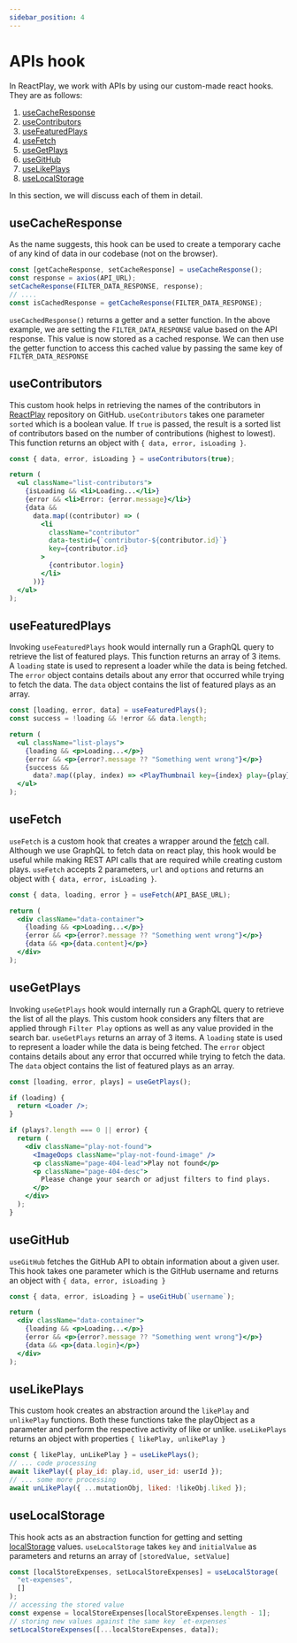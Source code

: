 ```yaml
---
sidebar_position: 4
---
```


# APIs hook

In ReactPlay, we work with APIs by using our custom-made react hooks. They are as follows:

1. [useCacheResponse](#usecacheresponse)
1. [useContributors](#usecontributors)
1. [useFeaturedPlays](#usefeaturedplays)
1. [useFetch](#usefetch)
1. [useGetPlays](#usegetplays)
1. [useGitHub](#usegithub)
1. [useLikePlays](#uselikeplays)
1. [useLocalStorage](#uselocalstorage)

In this section, we will discuss each of them in detail.

## useCacheResponse

As the name suggests, this hook can be used to create a temporary cache of any kind of data in our codebase (not on the browser).

```jsx
const [getCacheResponse, setCacheResponse] = useCacheResponse();
const response = axios(API_URL);
setCacheResponse(FILTER_DATA_RESPONSE, response);
// ....
const isCachedResponse = getCacheResponse(FILTER_DATA_RESPONSE);
```

`useCachedResponse()` returns a getter and a setter function. In the above example, we are setting the `FILTER_DATA_RESPONSE` value based on the API response. This value is now stored as a cached response. We can then use the getter function to access this cached value by passing the same key of `FILTER_DATA_RESPONSE`

## useContributors

This custom hook helps in retrieving the names of the contributors in [ReactPlay](https://github.com/reactplay/react-play) repository on GitHub. `useContributors` takes one parameter `sorted` which is a boolean value. If `true` is passed, the result is a sorted list of contributors based on the number of contributions (highest to lowest). This function returns an object with `{ data, error, isLoading }`.

```jsx
const { data, error, isLoading } = useContributors(true);

return (
  <ul className="list-contributors">
    {isLoading && <li>Loading...</li>}
    {error && <li>Error: {error.message}</li>}
    {data &&
      data.map((contributor) => (
        <li
          className="contributor"
          data-testid={`contributor-${contributor.id}`}
          key={contributor.id}
        >
          {contributor.login}
        </li>
      ))}
  </ul>
);
```

## useFeaturedPlays

Invoking `useFeaturedPlays` hook would internally run a GraphQL query to retrieve the list of featured plays. This function returns an array of 3 items. A `loading` state is used to represent a loader while the data is being fetched. The `error` object contains details about any error that occurred while trying to fetch the data. The `data` object contains the list of featured plays as an array.

```jsx
const [loading, error, data] = useFeaturedPlays();
const success = !loading && !error && data.length;

return (
  <ul className="list-plays">
    {loading && <p>Loading...</p>}
    {error && <p>{error?.message ?? "Something went wrong"}</p>}
    {success &&
      data?.map((play, index) => <PlayThumbnail key={index} play={play} />)}
  </ul>
);
```

## useFetch

`useFetch` is a custom hook that creates a wrapper around the [fetch](https://developer.mozilla.org/en-US/docs/Web/API/Fetch_API/Using_Fetch) call. Although we use GraphQL to fetch data on react play, this hook would be useful while making REST API calls that are required while creating custom plays. `useFetch` accepts 2 parameters, `url` and `options` and returns an object with `{ data, error, isLoading }`.

```jsx
const { data, loading, error } = useFetch(API_BASE_URL);

return (
  <div className="data-container">
    {loading && <p>Loading...</p>}
    {error && <p>{error?.message ?? "Something went wrong"}</p>}
    {data && <p>{data.content}</p>}
  </div>
);
```

## useGetPlays

Invoking `useGetPlays` hook would internally run a GraphQL query to retrieve the list of all the plays. This custom hook considers any filters that are applied through `Filter Play` options as well as any value provided in the search bar. `useGetPlays` returns an array of 3 items. A `loading` state is used to represent a loader while the data is being fetched. The `error` object contains details about any error that occurred while trying to fetch the data. The `data` object contains the list of featured plays as an array.

```jsx
const [loading, error, plays] = useGetPlays();

if (loading) {
  return <Loader />;
}

if (plays?.length === 0 || error) {
  return (
    <div className="play-not-found">
      <ImageOops className="play-not-found-image" />
      <p className="page-404-lead">Play not found</p>
      <p className="page-404-desc">
        Please change your search or adjust filters to find plays.
      </p>
    </div>
  );
}
```

## useGitHub

`useGitHub` fetches the GitHub API to obtain information about a given user. This hook takes one parameter which is the GitHub username and returns an object with `{ data, error, isLoading }`

```jsx
const { data, error, isLoading } = useGitHub(`username`);

return (
  <div className="data-container">
    {loading && <p>Loading...</p>}
    {error && <p>{error?.message ?? "Something went wrong"}</p>}
    {data && <p>{data.login}</p>}
  </div>
);
```

## useLikePlays

This custom hook creates an abstraction around the `likePlay` and `unlikePlay` functions. Both these functions take the playObject as a parameter and perform the respective activity of like or unlike. `useLikePlays` returns an object with properties `{ likePlay, unlikePlay }`

```jsx
const { likePlay, unLikePlay } = useLikePlays();
// ... code processing
await likePlay({ play_id: play.id, user_id: userId });
// ... some more processing
await unLikePlay({ ...mutationObj, liked: !likeObj.liked });
```

## useLocalStorage

This hook acts as an abstraction function for getting and setting [localStorage](https://developer.mozilla.org/en-US/docs/Web/API/Window/localStorage) values. `useLocalStorage` takes `key` and `initialValue` as parameters and returns an array of `[storedValue, setValue]`

```jsx
const [localStoreExpenses, setLocalStoreExpenses] = useLocalStorage(
  "et-expenses",
  []
);
// accessing the stored value
const expense = localStoreExpenses[localStoreExpenses.length - 1];
// storing new values against the same key `et-expenses`
setLocalStoreExpenses([...localStoreExpenses, data]);
```

